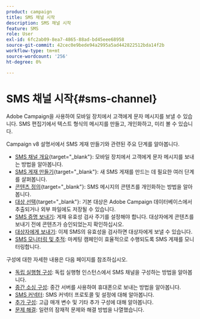 ```yaml
---
product: campaign
title: SMS 채널 시작
description: SMS 채널 시작
feature: SMS
role: User
exl-id: 6fc2ab09-8ea7-4865-88ad-bd45eee68958
source-git-commit: 42cec0e9bede94a2995a5ad442822512bda14f2b
workflow-type: tm+mt
source-wordcount: '256'
ht-degree: 0%

---
```


# SMS 채널 시작{#sms-channel}

Adobe Campaign을 사용하여 모바일 장치에서 고객에게 문자 메시지를 보낼 수 있습니다. SMS 편집기에서 텍스트 형식의 메시지를 만들고, 개인화하고, 미리 볼 수 있습니다.

Campaign v8 설명서에서 SMS 게재 만들기와 관련된 주요 단계를 알아봅니다.

* [SMS 채널 개요](https://experienceleague.adobe.com/docs/campaign/campaign-v8/send/sms/sms.html){target="_blank"}: 모바일 장치에서 고객에게 문자 메시지를 보내는 방법을 알아봅니다.
* [SMS 게재 만들기](https://experienceleague.adobe.com/docs/campaign/campaign-v8/send/sms/create-sms/create-sms.html){target="_blank"}: 새 SMS 게재를 만드는 데 필요한 여러 단계를 살펴봅니다.
* [콘텐츠 정의](https://experienceleague.adobe.com/docs/campaign/campaign-v8/send/sms/create-sms/sms-content.html){target="_blank"}: SMS 메시지의 콘텐츠를 개인화하는 방법을 알아봅니다.
* [대상 선택](https://experienceleague.adobe.com/docs/campaign/campaign-v8/send/sms/create-sms/sms-audience.html){target="_blank"}: 기본 대상은 Adobe Campaign 데이터베이스에서 추출되거나 외부 파일에도 저장될 수 있습니다.
* [SMS 증명 보내기](https://experienceleague.adobe.com/docs/campaign/campaign-v8/send/sms/validate-sms/sms-proofs.html): 게재 유효성 검사 주기를 설정해야 합니다. 대상자에게 콘텐츠를 보내기 전에 콘텐츠가 승인되었는지 확인하십시오.
* [대상자에게 보내기](https://experienceleague.adobe.com/docs/campaign/campaign-v8/send/sms/validate-sms/sms-send.html?lang=ko): 이제 SMS의 유효성을 검사하면 대상자에게 보낼 수 있습니다.
* [SMS 모니터링 및 추적](https://experienceleague.adobe.com/docs/campaign/campaign-v8/send/sms/sms-monitor.html): 마케팅 캠페인이 효율적으로 수행되도록 SMS 게재를 모니터링합니다.

구성에 대한 자세한 내용은 다음 페이지를 참조하십시오.

* [독립 실행형 구성](sms-set-up.md): 독립 실행형 인스턴스에서 SMS 채널을 구성하는 방법을 알아봅니다.
* [중간 소싱 구성](sms-set-up-mid.md): 중간 서버를 사용하여 휴대폰으로 보내는 방법을 알아봅니다.
* [SMS 커넥터](sms-protocol.md): SMS 커넥터 프로토콜 및 설정에 대해 알아봅니다.
* [추가 구성](sms-send.md): 고급 매개 변수 및 기타 추가 구성에 대해 알아봅니다.
* [문제 해결](troubleshooting-sms.md): 일련의 잠재적 문제와 해결 방법을 나열했습니다.

<!--
Use Adobe Campaign to send personalized SMS messages.

Before starting sending SMS:

* Make sure recipient profiles contain at least a mobile phone in their profile.
* Learn more about the Adobe Campaign [Delivery best practices](delivery-best-practices.md).

The key steps to send a SMS are as follows:

* [Configure the SMS channel](sms-set-up.md)
* [Create a SMS delivery](sms-create.md)
* [Define the audience](sms-create.md#selecting-the-target-population)
* [Define the SMS content](sms-create.md#defining-the-sms-content)
* [Send, monitor and track SMS](sms-send.md)
* [Troubleshoot](troubleshooting-sms.md)

In addition, you need to be familiar with SMS protocol and settings. Walk through the connection set up between Adobe Campaign and a SMPP provider in [this document](sms-protocol.md)

For global information on how to create a delivery, refer to [this section](steps-about-delivery-creation-steps.md).

>[!NOTE]
>
>Adobe Campaign also lets you submit notifications on mobile terminals, via its **Adobe Campaign Mobile App Channel (NMAC)** option. 
> 
>For more on this, refer to the [Get started with mobile app channel](about-mobile-app-channel.md) section.
-->